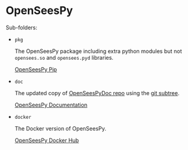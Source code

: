 # OpenSeesPy

Sub-folders:

- `pkg`

  The OpenSeesPy package including extra python modules but not `opensees.so` and `opensees.pyd` libraries.

  [OpenSeesPy Pip](https://pypi.org/project/openseespy/)

- `doc`

  The updated copy of [OpenSeesPyDoc repo](https://github.com/zhuminjie/OpenSeesPyDoc)
  using the [git subtree](https://www.atlassian.com/git/tutorials/git-subtree).

  [OpenSeesPy Documentation](https://openseespydoc.readthedocs.io/en/latest/)

- `docker`

  The Docker version of OpenSeesPy.

  [OpenSeesPy Docker Hub](https://hub.docker.com/r/zhuminjie/openseespy)
